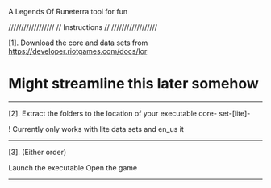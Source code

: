A Legends Of Runeterra tool for fun

//////////////////
// Instructions //
//////////////////

[1].
Download the core and data sets from
https://developer.riotgames.com/docs/lor

# Might streamline this later somehow
- - -

[2].
Extract the folders to the location of your executable
	core-<locale>
	set<n>-[lite]-<locale>
	
! Currently only works with lite data sets and en_us it 
- - -

[3].
(Either order)
 
Launch the executable
Open the game
- - -

